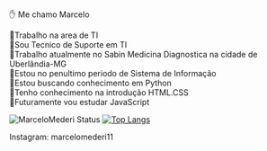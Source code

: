 :raised_hand: Me chamo Marcelo

:small_blue_diamond:Trabalho na area de TI <br/>
:small_blue_diamond:Sou Tecnico de Suporte em TI<br/>
:small_blue_diamond:Trabalho atualmente no Sabin Medicina Diagnostica na cidade de Uberlândia-MG<br/>
:small_blue_diamond:Estou no penultimo periodo de Sistema de Informação<br/>
:small_blue_diamond:Estou buscando conhecimento em Python<br/>
:small_blue_diamond:Tenho conhecimento na introdução HTML.CSS<br/>
:small_blue_diamond:Futuramente vou estudar JavaScript<br/>

![MarceloMederi Status](https://github-readme-stats.vercel.app/api?username=MarceloMederi&show_icons=true)
[![Top Langs](https://github-readme-stats.vercel.app/api/top-langs/?username=MarceloMederi)](https://github.com/anuraghazra/github-readme-stats)




Instagram: marcelomederi11
<!---
MarceloMederi/MarceloMederi is a ✨ special ✨ repository because its `README.md` (this file) appears on your GitHub profile.
You can click the Preview link to take a look at your changes.
--->
